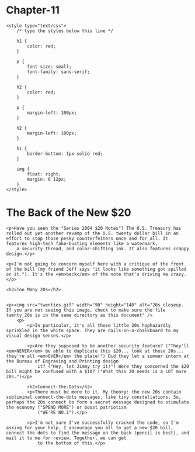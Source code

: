 # Chapter-11
<!DOCTYPE html PUBLIC "-//W3C//DTD XHTML 1.0 Strict//EN"
   "http://www.w3.org/TR/xhtml1/DTD/xhtml1-strict.dtd">
<html xmlns="http://www.w3.org/1999/xhtml" lang="en" xml:lang="en">

<head>
    <meta http-equiv="content-type" content="text/html;charset=utf-8" />
    <title>The Back of the Twenty Dollar Bill</title>

    <style type="text/css">
        /* type the styles below this line */

        h1 {
            color: red;
        }

        p {
            font-size: small;
            font-family: sans-serif;
        }

        h2 {
            color: red;
        }

        p {
            margin-left: 100px;
        }

        h2 {
            margin-left: 100px;
        }
        
        h1 {
            border-bottom: 1px solid red;
        }

        img {
            float: right;
            margin: 0 12px;
        }
    </style>


</head>

<body>
    <h1>The Back of the New $20</h1>

    <p>Have you seen the "Series 2004 $20 Notes"? The U.S. Treasury has rolled out yet another revamp of the U.S. twenty dollar bill in an effort to stop those pesky counterfeiters once and for all. It features high-tech fake-busting elements like a watermark,
        a security thread, and color-shifting ink. It also features crappy design.</p>

    <p>I'm not going to concern myself here with a critique of the front of the bill (my friend Jeff says "it looks like something got spilled on it."). It's the <em>back</em> of the note that's driving me crazy.</p>

    <h2>Too Many 20s</h2>


    <p><img src="twenties.gif" width="90" height="140" alt="20s closeup. If you are not seeing this image, check to make sure the file twenty_20s is in the same directory as this document" />
        <p>
            <p>In particular, it's all those little 20s haphazardly sprinkled in the white space. They are nails-on-a-chalkboard to my visual design senses.</p>

            <p>Are they supposed to be another security feature? ("They'll <em>NEVER</em> be able to duplicate this $20... look at those 20s... they're all <em>OVER</em> the place!") Did they let a summer intern at the Bureau of Engraving and Printing design
                it? ("Hey, let Jimmy try it!") Were they concerned the $20 bill might be confused with a $10? ("What this 20 needs is a LOT more 20s.")</p>

            <h2>Connect-the-Dots</h2>
            <p>There must be more to it. My theory: the new 20s contain subliminal connect-the-dots messages, like tiny constellations. So, perhaps the 20s connect to form a secret message designed to stimulate the economy ("SPEND MORE") or boost patriotism
                ("WE'RE NO.1").</p>

            <p>I'm not sure I've successfully cracked the code, so I'm asking for your help. I encourage you all to get a new $20 bill, connect the dots to find the message on the back (pencil is best), and mail it to me for review. Together, we can get
                to the bottom of this.</p>


</body>

</html>
